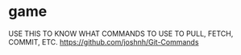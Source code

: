 # game
USE THIS TO KNOW WHAT COMMANDS TO USE TO PULL, FETCH, COMMIT, ETC. https://github.com/joshnh/Git-Commands
